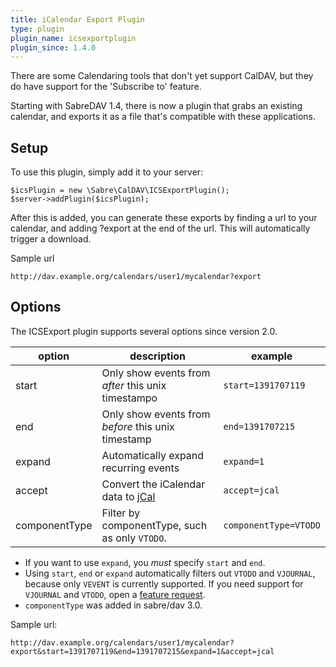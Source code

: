 ```yaml
---
title: iCalendar Export Plugin
type: plugin
plugin_name: icsexportplugin
plugin_since: 1.4.0
---
```


There are some Calendaring tools that don't yet support CalDAV, but they do
have support for the 'Subscribe to' feature.

Starting with SabreDAV 1.4, there is now a plugin that grabs an existing
calendar, and exports it as a file that's compatible with these applications.

Setup
-----

To use this plugin, simply add it to your server:

    $icsPlugin = new \Sabre\CalDAV\ICSExportPlugin();
    $server->addPlugin($icsPlugin);

After this is added, you can generate these exports by finding a url to your
calendar, and adding ?export at the end of the url. This will automatically
trigger a download.

Sample url

    http://dav.example.org/calendars/user1/mycalendar?export


Options
-------

The ICSExport plugin supports several options since version 2.0.

| option        | description                                         | example               |
| ------------- | --------------------------------------------------- | --------------------- |
| start         | Only show events from _after_ this unix timestampo  | `start=1391707119`    |
| end           | Only show events from _before_ this unix timestamp  | `end=1391707215`      |
| expand        | Automatically expand recurring events               | `expand=1`            |
| accept        | Convert the iCalendar data to [jCal][1]             | `accept=jcal`         |
| componentType | Filter by componentType, such as only `VTODO`.      | `componentType=VTODO` |


* If you want to use `expand`, you _must_ specify `start` and `end`.
* Using `start`, `end` or `expand` automatically filters out `VTODO` and
  `VJOURNAL`, because only `VEVENT` is currently supported. If you need support
  for `VJOURNAL` and `VTODO`, open a [feature request][2].
* `componentType` was added in sabre/dav 3.0.

Sample url:

    http://dav.example.org/calendars/user1/mycalendar?export&start=1391707119&end=1391707215&expand=1&accept=jcal


[1]: /vobject/json
[2]: https://github.com/fruux/sabre-dav/issues/new

